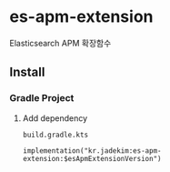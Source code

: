 # es-apm-extension
Elasticsearch APM 확장함수

## Install
### Gradle Project
1. Add dependency
    ```
    build.gradle.kts
   
    implementation("kr.jadekim:es-apm-extension:$esApmExtensionVersion")
    ```
